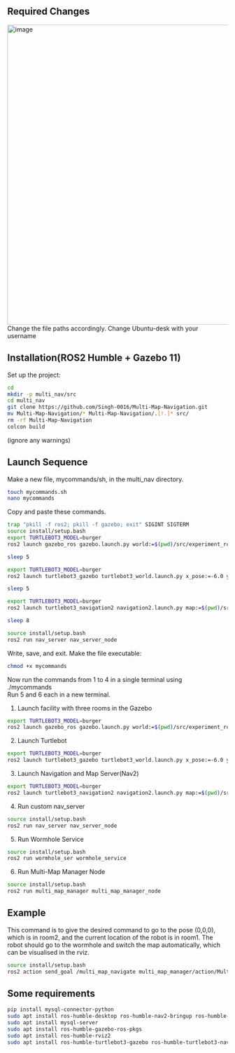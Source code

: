 ## Required Changes
<img width="996" height="684" alt="image" src="https://github.com/user-attachments/assets/065018e4-25da-46a6-8184-29fd2a98264b" />
Change the file paths accordingly. Change Ubuntu-desk with your username


## Installation(ROS2 Humble + Gazebo 11)
Set up the project:
```bash
cd
mkdir -p multi_nav/src
cd multi_nav
git clone https://github.com/Singh-0016/Multi-Map-Navigation.git
mv Multi-Map-Navigation/* Multi-Map-Navigation/.[!.]* src/
rm -rf Multi-Map-Navigation
colcon build
```
(ignore any warnings)
## Launch Sequence
Make a new file, mycommands/sh, in the multi_nav directory. 
```bash
touch mycommands.sh
nano mycommands
```
Copy and paste these commands. 
```bash
trap "pkill -f ros2; pkill -f gazebo; exit" SIGINT SIGTERM
source install/setup.bash
export TURTLEBOT3_MODEL=burger
ros2 launch gazebo_ros gazebo.launch.py world:=$(pwd)/src/experiment_rooms/worlds/room2/world.model &

sleep 5

export TURTLEBOT3_MODEL=burger
ros2 launch turtlebot3_gazebo turtlebot3_world.launch.py x_pose:=-6.0 y_pose:=0.0 z_pose:=0.0 &

sleep 5

export TURTLEBOT3_MODEL=burger
ros2 launch turtlebot3_navigation2 navigation2.launch.py map:=$(pwd)/src/maps/room1_map.yaml &

sleep 8

source install/setup.bash
ros2 run nav_server nav_server_node
```
Write, save, and exit. Make the file executable:
```bash
chmod +x mycommands
```
Now run the commands from 1 to 4 in a single terminal using ./mycommands  
Run 5 and 6 each in a new terminal.

1. Launch facility with three rooms in the Gazebo
```bash
export TURTLEBOT3_MODEL=burger
ros2 launch gazebo_ros gazebo.launch.py world:=$(pwd)/src/experiment_rooms/worlds/room2/world.model
```
2. Launch Turtlebot
```bash
export TURTLEBOT3_MODEL=burger
ros2 launch turtlebot3_gazebo turtlebot3_world.launch.py x_pose:=-6.0 y_pose:=0.0 z_pose:=0.0
```
3. Launch Navigation and Map Server(Nav2)
```bash
export TURTLEBOT3_MODEL=burger
ros2 launch turtlebot3_navigation2 navigation2.launch.py map:=$(pwd)/src/maps/room1_map.yaml
```
4. Run custom nav_server
```bash
source install/setup.bash
ros2 run nav_server nav_server_node
```
5. Run Wormhole Service
```bash
source install/setup.bash
ros2 run wormhole_ser wormhole_service
```
6. Run Multi-Map Manager Node
```bash
source install/setup.bash
ros2 run multi_map_manager multi_map_manager_node
```
## Example 
This command is to give the desired command to go to the pose (0,0,0), which is in room2, and the current location of the robot is in room1. The robot should go to the wormhole and switch the map automatically, which can be visualised in the rviz. 
```bash
source install/setup.bash
ros2 action send_goal /multi_map_navigate multi_map_manager/action/MultiMapNavigate "{target_map: 'room2', target_pose: {header: {frame_id: 'map'}, pose: {position: {x: 0.0, y: 0.0, z: 0.0}, orientation: {w: 1.0}}}}"
```
## Some requirements
```bash
pip install mysql-connector-python
sudo apt install ros-humble-desktop ros-humble-nav2-bringup ros-humble-gazebo-ros-pkgs
sudo apt install mysql-server
sudo apt install ros-humble-gazebo-ros-pkgs
sudo apt install ros-humble-rviz2
sudo apt install ros-humble-turtlebot3-gazebo ros-humble-turtlebot3-navigation2
```
